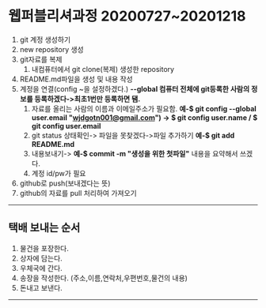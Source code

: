 # 웹퍼블리셔과정 20200727~20201218

1. git 계정 생성하기
2. new repository 생성
3. git자료를 복제 
   1. 내컴퓨터에서 git clone(복제) 생성한 repository
4. README.md파일을 생성 및 내용 작성
5. 계정을 연결(config ~을 설정하겠다.) **--global 컴퓨터 전체에 git등록한 사람의 정보를 등록하겠다->최초1번만 등록하면 됌.**
   1. 자료를 올리는 사람의 이름과 이메일주소가 필요함.  **예-$ git config --global user.email "wjdgotn001@gmail.com") -> $ git config user.name / $ git config user.email**
   2. git status 상태확인-> 파일을 못찾겠다->파일 추가하기 **예-$ git add README.md**
   3. 내용보내기->  **예-$ commit -m "생성을 위한 첫파일"** 내용을 요약해서 쓰겠다.
   4. 계정 id/pw가 필요
6. github로 push(보내겠다는 뜻)
7. github의 자료를 pull 처리하여 가져오기

---

## 택배 보내는 순서

1. 물건을 포장한다.
2. 상자에 담는다.
3. 우체국에 간다.
4. 송장을 작성한다. (주소,이름,연락처,우편번호,물건의 내용)
5. 돈내고 보낸다.

---

